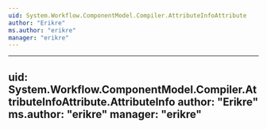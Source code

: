 ```yaml
---
uid: System.Workflow.ComponentModel.Compiler.AttributeInfoAttribute
author: "Erikre"
ms.author: "erikre"
manager: "erikre"
---
```


---
uid: System.Workflow.ComponentModel.Compiler.AttributeInfoAttribute.AttributeInfo
author: "Erikre"
ms.author: "erikre"
manager: "erikre"
---
